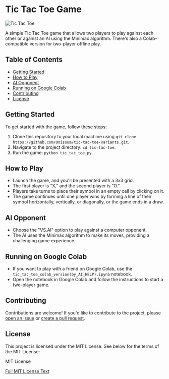 # Tic Tac Toe Game

![Tic Tac Toe](https://previews.dropbox.com/p/thumb/ACAzJeapItGstQvXOh3joP1bx3WMOWg7vbQeMQM446Ih-CzvF_0H-n3pDVdkaZNfG9YLP4nx-lOZHnO_p-z6fL-0yGbstUu-wrlxhuRTjVSJTwUZ0dQ0KCReNMBstFy3vfg1GS3biM4z_-a43k9oLNlRyOFkeKKBNpo7UAawcHdvj_VCOgvs6pc-mZWbkX25tf6vkyAVGJVqHQ4nITrR1FmuhLq-VZX5Dae2RqY25pp1H2lgBltAGfnkb3XPan6qIi8uAkgCMz73aEfdj59F2r-1th6WWztBGlnL0C8AAd1b3BNJnJAsu2Wvb5oE7ZWDXTRjk-IHioym7ydO4adLtNdp/p.png)

A simple Tic Tac Toe game that allows two players to play against each other or against an AI using the Minimax algorithm. There's also a Colab-compatible version for two-player offline play.

## Table of Contents

- [Getting Started](#getting-started)
- [How to Play](#how-to-play)
- [AI Opponent](#ai-opponent)
- [Running on Google Colab](#running-on-google-colab)
- [Contributing](#contributing)
- [License](#license)

## Getting Started

To get started with the game, follow these steps:

1. Clone this repository to your local machine using `git clone https://github.com/Onissum/tic-tac-toe-variants.git`.
2. Navigate to the project directory: `cd tic-tac-toe`.
3. Run the game: `python tic_tac_toe.py`.

## How to Play

- Launch the game, and you'll be presented with a 3x3 grid.
- The first player is "X," and the second player is "O."
- Players take turns to place their symbol in an empty cell by clicking on it.
- The game continues until one player wins by forming a line of their symbol horizontally, vertically, or diagonally, or the game ends in a draw.

## AI Opponent

- Choose the "VS.AI" option to play against a computer opponent.
- The AI uses the Minimax algorithm to make its moves, providing a challenging game experience.

## Running on Google Colab

- If you want to play with a friend on Google Colab, use the `tic_tac_toe_colab_version(by_AI_HELP).ipynb` notebook.
- Open the notebook in Google Colab and follow the instructions to start a two-player game.

## Contributing

Contributions are welcome! If you'd like to contribute to the project, please [open an issue](https://github.com/yourusername/tic-tac-toe/issues) or [create a pull request](https://github.com/yourusername/tic-tac-toe/pulls).

## License

This project is licensed under the MIT License. See below for the terms of the MIT License:

MIT License

[Full MIT License Text](https://opensource.org/licenses/MIT)
